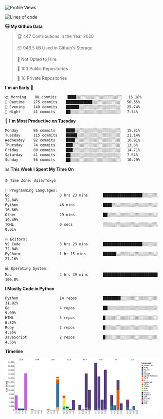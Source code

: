 <!--START_SECTION:waka-->
![Profile Views](http://img.shields.io/badge/Profile%20Views-0-blue)

![Lines of code](https://img.shields.io/badge/From%20Hello%20World%20I%27ve%20Written-6.0%20million%20lines%20of%20code-blue)

**🐱 My Github Data** 

> 🏆 447 Contributions in the Year 2020
 > 
> 📦 948.5 kB Used in Github's Storage 
 > 
> 🚫 Not Opted to Hire
 > 
> 📜 103 Public Repositories
 > 
> 🔑 10 Private Repositories 

**I'm an Early 🐤** 

```text
🌞 Morning    88 commits     ████░░░░░░░░░░░░░░░░░░░░░   16.18% 
🌆 Daytime    275 commits    ████████████░░░░░░░░░░░░░   50.55% 
🌃 Evening    140 commits    ██████░░░░░░░░░░░░░░░░░░░   25.74% 
🌙 Night      41 commits     ██░░░░░░░░░░░░░░░░░░░░░░░   7.54%

```
📅 **I'm Most Productive on Tuesday** 

```text
Monday       86 commits     ████░░░░░░░░░░░░░░░░░░░░░   15.81% 
Tuesday      115 commits    █████░░░░░░░░░░░░░░░░░░░░   21.14% 
Wednesday    92 commits     ████░░░░░░░░░░░░░░░░░░░░░   16.91% 
Thursday     74 commits     ███░░░░░░░░░░░░░░░░░░░░░░   13.6% 
Friday       80 commits     ███░░░░░░░░░░░░░░░░░░░░░░   14.71% 
Saturday     41 commits     ██░░░░░░░░░░░░░░░░░░░░░░░   7.54% 
Sunday       56 commits     ██░░░░░░░░░░░░░░░░░░░░░░░   10.29%

```


📊 **This Week I Spent My Time On** 

```text
⌚︎ Time Zone: Asia/Tokyo

💬 Programming Languages: 
Go                       3 hrs 23 mins       ██████████████████░░░░░░░   72.84% 
Python                   46 mins             ████░░░░░░░░░░░░░░░░░░░░░   16.66% 
Other                    29 mins             ██░░░░░░░░░░░░░░░░░░░░░░░   10.49% 
TOML                     0 secs              ░░░░░░░░░░░░░░░░░░░░░░░░░   0.01%

🔥 Editors: 
VS Code                  3 hrs 23 mins       ██████████████████░░░░░░░   72.84% 
PyCharm                  1 hr 15 mins        ██████░░░░░░░░░░░░░░░░░░░   27.16%

💻 Operating System: 
Mac                      4 hrs 39 mins       █████████████████████████   100.0%

```

**I Mostly Code in Python** 

```text
Python                   14 repos            ████████░░░░░░░░░░░░░░░░░   31.82% 
Go                       4 repos             ██░░░░░░░░░░░░░░░░░░░░░░░   9.09% 
HTML                     3 repos             █░░░░░░░░░░░░░░░░░░░░░░░░   6.82% 
Ruby                     2 repos             █░░░░░░░░░░░░░░░░░░░░░░░░   4.55% 
JavaScript               2 repos             █░░░░░░░░░░░░░░░░░░░░░░░░   4.55%

```


**Timeline**

![Chart not found](https://github.com/takuan-osho/takuan-osho/blob/master/charts/bar_graph.png) 


<!--END_SECTION:waka-->
